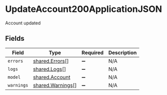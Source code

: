 # UpdateAccount200ApplicationJSON

Account updated


## Fields

| Field                                                | Type                                                 | Required                                             | Description                                          |
| ---------------------------------------------------- | ---------------------------------------------------- | ---------------------------------------------------- | ---------------------------------------------------- |
| `errors`                                             | [shared.Errors](../../models/shared/errors.md)[]     | :heavy_minus_sign:                                   | N/A                                                  |
| `logs`                                               | [shared.Logs](../../models/shared/logs.md)[]         | :heavy_minus_sign:                                   | N/A                                                  |
| `model`                                              | [shared.Account](../../models/shared/account.md)     | :heavy_minus_sign:                                   | N/A                                                  |
| `warnings`                                           | [shared.Warnings](../../models/shared/warnings.md)[] | :heavy_minus_sign:                                   | N/A                                                  |